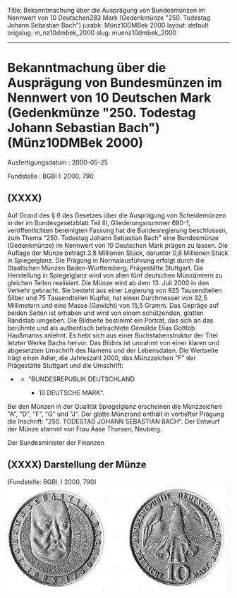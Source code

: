 Title: Bekanntmachung über die Ausprägung von Bundesmünzen im Nennwert von 10 Deutschen283
  Mark (Gedenkmünze "250. Todestag Johann Sebastian Bach")
jurabk: Münz10DMBek 2000
layout: default
origslug: m_nz10dmbek_2000
slug: muenz10dmbek_2000

---

# Bekanntmachung über die Ausprägung von Bundesmünzen im Nennwert von 10 Deutschen Mark (Gedenkmünze "250. Todestag Johann Sebastian Bach") (Münz10DMBek 2000)

Ausfertigungsdatum
:   2000-05-25

Fundstelle
:   BGBl I: 2000, 790



## (XXXX)

Auf Grund des § 6 des Gesetzes über die Ausprägung von Scheidemünzen
in der im Bundesgesetzblatt Teil III, Gliederungsnummer 690-1,
veröffentlichten bereinigten Fassung hat die Bundesregierung
beschlossen, zum Thema "250. Todestag Johann Sebastian Bach" eine
Bundesmünze (Gedenkmünze) im Nennwert von 10 Deutschen Mark prägen zu
lassen.
Die Auflage der Münze beträgt 3,8 Millionen Stück, darunter 0,8
Millionen Stück in Spiegelglanz. Die Prägung in Normalausführung
erfolgt durch die Staatlichen Münzen Baden-Württemberg, Prägestätte
Stuttgart. Die Herstellung in Spiegelglanz wird von allen fünf
deutschen Münzämtern zu gleichen Teilen realisiert. Die Münze wird ab
dem 13. Juli 2000 in den Verkehr gebracht. Sie besteht aus einer
Legierung von 925 Tausendteilen Silber und 75 Tausendteilen Kupfer,
hat einen Durchmesser von 32,5 Millimetern und eine Masse (Gewicht)
von 15,5 Gramm. Das Gepräge auf beiden Seiten ist erhaben und wird von
einem schützenden, glatten Randstab umgeben.
Die Bildseite bestimmt ein Porträt, das sich an das berühmte und als
authentisch betrachtete Gemälde Elias Gottlob Haußmanns anlehnt. Es
hebt sich aus einer Buchstabenstruktur der Titel letzter Werke Bachs
hervor. Das Bildnis ist umrahmt von einer klaren und abgesetzten
Umschrift des Namens und der Lebensdaten.
Die Wertseite trägt einen Adler, die Jahreszahl 2000, das Münzzeichen
"F" der Prägestätte Stuttgart und die Umschrift:

*
    *   "BUNDESREPUBLIK DEUTSCHLAND

        *   10 DEUTSCHE MARK".









Bei den Münzen in der Qualität Spiegelglanz erscheinen die Münzzeichen
"A", "D", "F", "G" und "J".
Der glatte Münzrand enthält in vertiefter Prägung die Inschrift:
"250. TODESTAG JOHANN SEBASTIAN BACH".
Der Entwurf der Münze stammt von Frau Aase Thorsen, Neuberg.

Der Bundesminister der Finanzen


## (XXXX) Darstellung der Münze

(Fundstelle: BGBl. I 2000, 790)
![bgbl1_2000_j0790_0010.jpg](bgbl1_2000_j0790_0010.jpg)
